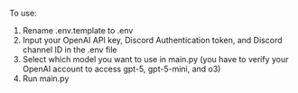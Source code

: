 To use:

1. Rename .env.template to .env
2. Input your OpenAI API key, Discord Authentication token, and Discord channel ID in the .env file
3. Select which model you want to use in main.py (you have to verify your OpenAI account to access gpt-5, gpt-5-mini, and o3)
4. Run main.py
